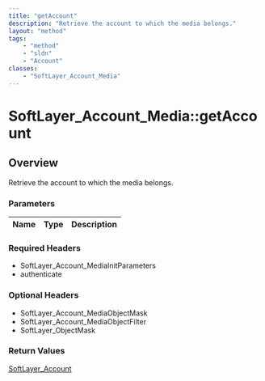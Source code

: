 ```yaml
---
title: "getAccount"
description: "Retrieve the account to which the media belongs."
layout: "method"
tags:
    - "method"
    - "sldn"
    - "Account"
classes:
    - "SoftLayer_Account_Media"
---
```

# SoftLayer_Account_Media::getAccount
## Overview 
Retrieve the account to which the media belongs.

### Parameters 
|Name | Type | Description |
| --- | --- | --- |


### Required Headers
* SoftLayer_Account_MediaInitParameters
* authenticate

### Optional Headers
* SoftLayer_Account_MediaObjectMask
* SoftLayer_Account_MediaObjectFilter
* SoftLayer_ObjectMask

### Return Values
<a href='/reference/datatypes/SoftLayer_Account'>SoftLayer_Account </a>

